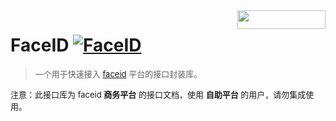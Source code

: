<img src="src/main/resources/logo_megvii.png" align="right" style="width:141px;height:30px"/>

# FaceID [![FaceID](https://cdn.rawgit.com/sindresorhus/awesome/d7305f38d29fed78fa85652e3a63e154dd8e8829/media/badge.svg)](https://github.com/sindresorhus/awesome#readme)

> <font size="2">一个用于快速接入 [faceid](https://faceid.com/) 平台的接口封装库。<br/>

注意：此接口库为 faceid **商务平台** 的接口文档，使用 **自助平台** 的用户，请勿集成使用。</font>
